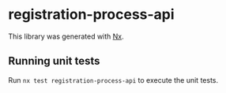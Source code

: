 # registration-process-api

This library was generated with [Nx](https://nx.dev).

## Running unit tests

Run `nx test registration-process-api` to execute the unit tests.
